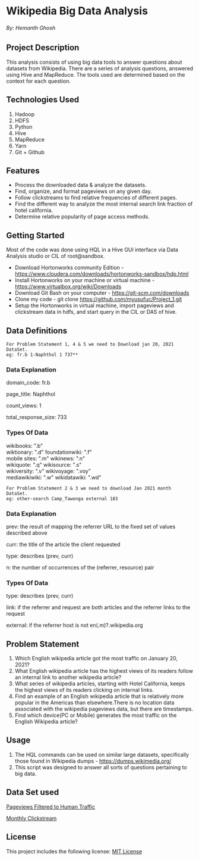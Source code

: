 # Wikipedia Big Data Analysis
###### By: Hemanth Ghosh

## Project Description

This analysis consists of using big data tools to answer questions about datasets from Wikipedia. There are a series of analysis questions, answered using Hive and MapReduce. The tools used are determined based on the context for each question.

## Technologies Used

1.  Hadoop
2.  HDFS
3.  Python
4.  Hive
5.  MapReduce
6.  Yarn
7.  Git + Github

## Features

* Process the downloaded data & analyze the datasets.
* Find, organize, and format pageviews on any given day.
* Follow clickstreams to find relative frequencies of different pages.
* Find the different way to analyze the most internal search link fraction of hotel california.
* Determine relative popularity of page access methods.

## Getting Started

Most of the code was done using HQL in a Hive GUI interface via Data Analysis studio or CIL of root@sandbox.

* Download Hortonworks community Edition -https://www.cloudera.com/downloads/hortonworks-sandbox/hdp.html
* Install Hortonworks on your machine or virtual machine - https://www.virtualbox.org/wiki/Downloads
* Download Git Bash on your computer - https://git-scm.com/downloads
* Clone my code - git clone https://github.com/myusufuc/Project_1.git
* Setup the Hortonworks in virtual machine, import pageviews and clickstream data in hdfs, and start query in the CIL or DAS of hive.
## Data Definitions

    For Problem Statement 1, 4 & 5 we need to Download jan 20, 2021 DataSet.
    eg: fr.b 1-Naphthol 1 737**

### Data Explanation

domain_code: fr.b

page_title: Naphthol

count_views: 1

total_response_size: 733

### Types Of Data

wikibooks: ".b"         
wiktionary: ".d" 
foundationwiki: ".f"         
mobile sites: ".m" 
wikinews: ".n"          
wikiquote: ".q"
wikisource: ".s"         
wikiversity: ".v" 
wikivoyage: ".voy"       
mediawikiwiki: ".w" 
wikidatawiki: ".wd" 

    For Problem Statement 2 & 3 we need to download Jan 2021 month DataSet.
    eg: other-search Camp_Tawonga external 183

### Data Explanation

prev: the result of mapping the referrer URL to the fixed set of values described above

curr: the title of the article the client requested

type: describes (prev, curr)

n: the number of occurrences of the (referrer, resource) pair

### Types Of Data

type: describes (prev, curr)

link: if the referrer and request are both articles and the referrer links to the request

external: if the referrer host is not en(.m)?.wikipedia.org
    


## Problem Statement

1. Which English wikipedia article got the most traffic on January 20, 2021? 
2. What English wikipedia article has the highest views of its readers follow an internal link to another wikipedia article?
3. What series of wikipedia articles, starting with Hotel California, keeps the highest views of its readers clicking on internal links.
4. Find an example of an English wikipedia article that is relatively more popular in the Americas than elsewhere.There is no location data associated with the wikipedia pageviews    data, but there are timestamps. 
5. Find which device(PC or Mobile) generates the most traffic on the English Wikipedia article?

## Usage

1. The HQL commands can be used on similar large datasets, specifically those found in Wikipedia dumps - https://dumps.wikimedia.org/
2. This script was designed to answer all sorts of questions pertaining to big data.

## Data Set used

[Pageviews Filtered to Human Traffic](https://wikitech.wikimedia.org/wiki/Analytics/Data_Lake/Traffic/Pageviews)
    
[Monthly Clickstream](https://meta.wikimedia.org/wiki/Research:Wikipedia_clickstream)

## License
This project includes the following license:
[MIT License](https://github.com/git/git-scm.com/blob/main/MIT-LICENSE.txt)

